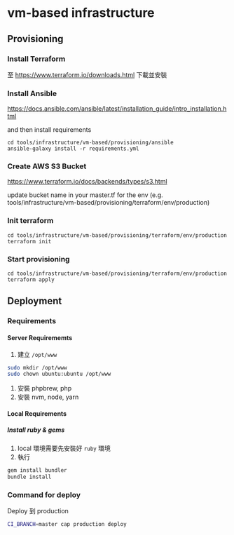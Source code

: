 # vm-based infrastructure

## Provisioning
### Install Terraform
至 https://www.terraform.io/downloads.html 下載並安裝

### Install Ansible
https://docs.ansible.com/ansible/latest/installation_guide/intro_installation.html

and then install requirements

```
cd tools/infrastructure/vm-based/provisioning/ansible
ansible-galaxy install -r requirements.yml
```

### Create AWS S3 Bucket

https://www.terraform.io/docs/backends/types/s3.html

update bucket name in your master.tf for the env (e.g. tools/infrastructure/vm-based/provisioning/terraform/env/production)

### Init terraform
```
cd tools/infrastructure/vm-based/provisioning/terraform/env/production
terraform init
```

### Start provisioning
```
cd tools/infrastructure/vm-based/provisioning/terraform/env/production
terraform apply
```

## Deployment
### Requirements

#### Server Requirememts
1. 建立 `/opt/www`
```bash
sudo mkdir /opt/www
sudo chown ubuntu:ubuntu /opt/www
```
1. 安裝 phpbrew, php
1. 安裝 nvm, node, yarn

#### Local Requirements
##### Install ruby & gems
1. local 環境需要先安裝好 `ruby` 環境
1. 執行
```bash
gem install bundler
bundle install
```


### Command for deploy
Deploy 到 production
```bash
CI_BRANCH=master cap production deploy
```
